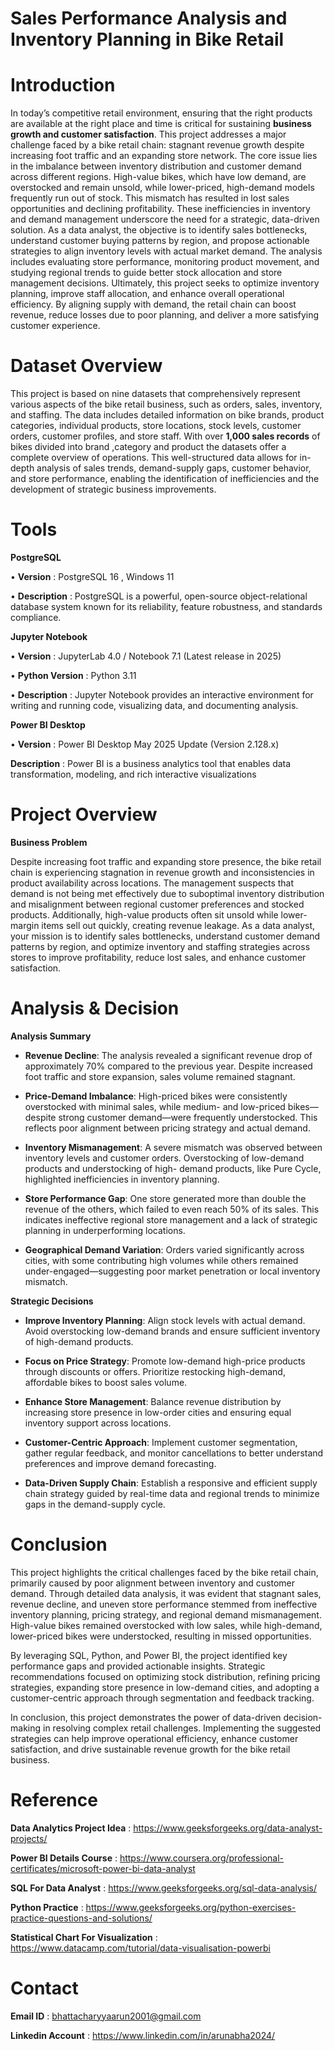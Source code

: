# Sales Performance Analysis and Inventory Planning in Bike Retail

# Introduction

In today’s competitive retail environment, ensuring that the right products are available at the right place and time is critical for sustaining **business growth and customer satisfaction**. This project addresses a major challenge faced by a bike retail chain: stagnant revenue growth despite increasing foot traffic and an expanding store network. The core issue lies in the imbalance between inventory distribution and customer demand across different regions. High-value bikes, which have low demand, are overstocked and remain unsold, while lower-priced, high-demand models frequently run out of stock. This mismatch has resulted in lost sales opportunities and declining profitability.
These inefficiencies in inventory and demand management underscore the need for a strategic, data-driven solution. As a data analyst, the objective is to identify sales bottlenecks, understand customer buying patterns by region, and propose actionable strategies to align inventory levels with actual market demand. The analysis includes evaluating store performance, monitoring product movement, and studying regional trends to guide better stock allocation and store management decisions.
Ultimately, this project seeks to optimize inventory planning, improve staff allocation, and enhance overall operational efficiency. By aligning supply with demand, the retail chain can boost revenue, reduce losses due to poor planning, and deliver a more satisfying customer experience.

# Dataset Overview 

This project is based on nine datasets that comprehensively represent various aspects of the bike retail business, such as orders, sales, inventory, and staffing. The data includes detailed information on bike brands, product categories, individual products, store locations, stock levels, customer orders, customer profiles, and store staff. With over **1,000 sales records** of bikes  divided into brand ,category and product the datasets offer a complete overview of operations. This well-structured data allows for in-depth analysis of sales trends, demand-supply gaps, customer behavior, and store performance, enabling the identification of inefficiencies and the development of strategic business improvements.

# Tools 


**PostgreSQL**

•	**Version** : PostgreSQL 16 , Windows 11 

•	**Description** : PostgreSQL is a powerful, open-source object-relational database system known for its reliability, feature robustness, and standards compliance.

**Jupyter Notebook** 

•	**Version** : JupyterLab 4.0 / Notebook 7.1 (Latest release in 2025)

•	**Python Version** : Python 3.11

•	**Description** : Jupyter Notebook provides an interactive environment for writing and running code, visualizing data, and documenting analysis.

**Power BI Desktop**

•	**Version** : Power BI Desktop May 2025 Update (Version 2.128.x)

**Description** : Power BI is a business analytics tool that enables data transformation, modeling, and rich interactive visualizations


# Project Overview 

**Business Problem**

Despite increasing foot traffic and expanding store presence, the bike retail chain is experiencing stagnation in revenue growth and inconsistencies in product availability across locations. The management suspects that demand is not being met effectively due to suboptimal inventory distribution and misalignment between regional customer preferences and stocked products. Additionally, high-value products often sit unsold while lower-margin items sell out quickly, creating revenue leakage.
As a data analyst, your mission is to identify sales bottlenecks, understand customer demand patterns by region, and optimize inventory and staffing strategies across stores to improve profitability, reduce lost sales, and enhance customer satisfaction.

# Analysis & Decision

**Analysis Summary**

- **Revenue Decline**: The analysis revealed a significant revenue drop of approximately 70% compared to the previous year. Despite increased foot traffic and store expansion,     sales volume remained stagnant.

- **Price-Demand Imbalance**: High-priced bikes were consistently overstocked with minimal sales, while medium- and low-priced bikes—despite strong customer demand—were           frequently understocked. This reflects poor alignment between pricing strategy and actual demand.

- **Inventory Mismanagement**: A severe mismatch was observed between inventory levels and customer orders. Overstocking of low-demand products and understocking of high-        demand products, like Pure Cycle, highlighted inefficiencies in inventory planning.

- **Store Performance Gap**: One store generated more than double the revenue of the others, which failed to even reach 50% of its sales. This indicates ineffective regional       store management and a lack of strategic planning in underperforming locations.

- **Geographical Demand Variation**: Orders varied significantly across cities, with some contributing high volumes while others remained under-engaged—suggesting poor market      penetration or local inventory mismatch.

**Strategic Decisions**

- **Improve Inventory Planning**: Align stock levels with actual demand. Avoid overstocking low-demand brands and ensure sufficient inventory of high-demand products.

- **Focus on Price Strategy**: Promote low-demand high-price products through discounts or offers. Prioritize restocking high-demand, affordable bikes to boost sales volume.

- **Enhance Store Management**: Balance revenue distribution by increasing store presence in low-order cities and ensuring equal inventory support across locations.

- **Customer-Centric Approach**: Implement customer segmentation, gather regular feedback, and monitor cancellations to better understand preferences and improve demand           forecasting.

- **Data-Driven Supply Chain**: Establish a responsive and efficient supply chain strategy guided by real-time data and regional trends to minimize gaps in the demand-supply       cycle.


# Conclusion

This project highlights the critical challenges faced by the bike retail chain, primarily caused by poor alignment between inventory and customer demand. Through detailed data analysis, it was evident that stagnant sales, revenue decline, and uneven store performance stemmed from ineffective inventory planning, pricing strategy, and regional demand mismanagement. High-value bikes remained overstocked with low sales, while high-demand, lower-priced bikes were understocked, resulting in missed opportunities.

By leveraging SQL, Python, and Power BI, the project identified key performance gaps and provided actionable insights. Strategic recommendations focused on optimizing stock distribution, refining pricing strategies, expanding store presence in low-demand cities, and adopting a customer-centric approach through segmentation and feedback tracking.

In conclusion, this project demonstrates the power of data-driven decision-making in resolving complex retail challenges. Implementing the suggested strategies can help improve operational efficiency, enhance customer satisfaction, and drive sustainable revenue growth for the bike retail business.

# Reference 

**Data Analytics Project Idea** : https://www.geeksforgeeks.org/data-analyst-projects/

**Power BI Details Course** : https://www.coursera.org/professional-certificates/microsoft-power-bi-data-analyst

**SQL For Data Analyst** : https://www.geeksforgeeks.org/sql-data-analysis/

**Python Practice** : https://www.geeksforgeeks.org/python-exercises-practice-questions-and-solutions/

**Statistical Chart For Visualization** : https://www.datacamp.com/tutorial/data-visualisation-powerbi

# Contact

**Email ID** : bhattacharyyaarun2001@gmail.com

**Linkedin Account** : https://www.linkedin.com/in/arunabha2024/



